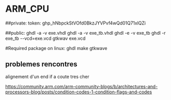 # ARM_CPU
##private:
token: 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

##public:
ghdl -a -v exe.vhdl
ghdl -a -v exe_tb.vhdl
ghdl -e -v exe_tb
ghdl -r exe_tb --vcd=exe.vcd
gtkwav  exe.vcd

#Required package on linux:
ghdl
make
gtkwave

## problemes rencontres 
alignement d'un end if a coute tres cher 

https://community.arm.com/arm-community-blogs/b/architectures-and-processors-blog/posts/condition-codes-1-condition-flags-and-codes